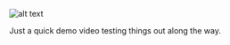 

![alt text](https://raw.githubusercontent.com/tjbergstrom/traffic/main/cv/vid_outputs/4.gif)

Just a quick demo video testing things out along the way.
